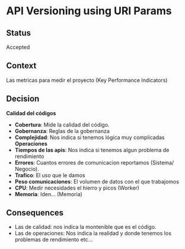 # API Versioning using URI Params
## Status
Accepted
## Context
Las metricas para medir el proyecto (Key Performance Indicators)

## Decision
**Calidad del códigos**
* **Cobertura**: Mide la calidad del código.
* **Gobernanza**: Reglas de la gobernanza
* **Complejidad**: Nos indica si tenemos lógica muy complicadas
**Operaciones** 
* **Tiempos de las apis**: Nos indica si tenemos algun problema de rendimiento
* **Errores**: Cuantos errores de comunicacion reportamos (Sistema/ Negocio).
* **Trafico**: El uso que le damos
* **Peso comunicaciones**: El volumen de datos con el que trabajomos
* **CPU**: Medir necesidades el hierro y picos (Worker)
* **Memoria**: Iden...   (Memoria)
## Consequences
* Las de calidad: nos indica la montenible que es el código.
* Las de operaciones: Nos indica la realidad y donde tenemos los problemas de rendimiento etc...
